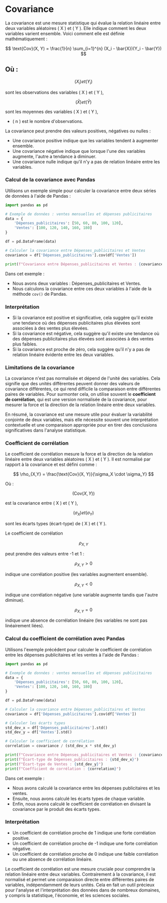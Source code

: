 # Covariance

La covariance est une mesure statistique qui évalue la relation linéaire entre deux variables aléatoires \( X \) et \( Y \). Elle indique comment les deux variables varient ensemble. Voici comment elle est définie mathématiquement :

$$ \text{Cov}(X, Y) = \frac{1}{n} \sum_{i=1}^{n} (X_i - \bar{X})(Y_i - \bar{Y}) $$

Où :
- 
$$ ( X_i ) et ( Y_i ) $$ 

sont les observations des variables ( X ) et ( Y ),

$$ ( \bar{X} ) et ( \bar{Y} ) $$

sont les moyennes des variables ( X ) et ( Y ),
- ( n ) est le nombre d'observations.

La covariance peut prendre des valeurs positives, négatives ou nulles :
- Une covariance positive indique que les variables tendent à augmenter ensemble.
- Une covariance négative indique que lorsque l'une des variables augmente, l'autre a tendance à diminuer.
- Une covariance nulle indique qu'il n'y a pas de relation linéaire entre les variables.

### Calcul de la covariance avec Pandas

Utilisons un exemple simple pour calculer la covariance entre deux séries de données à l'aide de Pandas :

```python
import pandas as pd

# Exemple de données : ventes mensuelles et dépenses publicitaires
data = {
    'Dépenses_publicitaires': [50, 60, 80, 100, 120],
    'Ventes': [100, 120, 140, 160, 180]
}

df = pd.DataFrame(data)

# Calculer la covariance entre Dépenses_publicitaires et Ventes
covariance = df['Dépenses_publicitaires'].cov(df['Ventes'])

print(f"Covariance entre Dépenses_publicitaires et Ventes : {covariance}")
```

Dans cet exemple :
- Nous avons deux variables : Dépenses_publicitaires et Ventes.
- Nous calculons la covariance entre ces deux variables à l'aide de la méthode `cov()` de Pandas.

### Interprétation

- Si la covariance est positive et significative, cela suggère qu'il existe une tendance où des dépenses publicitaires plus élevées sont associées à des ventes plus élevées.
- Si la covariance est négative, cela suggère qu'il existe une tendance où des dépenses publicitaires plus élevées sont associées à des ventes plus faibles.
- Si la covariance est proche de zéro, cela suggère qu'il n'y a pas de relation linéaire évidente entre les deux variables.

### Limitations de la covariance

La covariance n'est pas normalisée et dépend de l'unité des variables. Cela signifie que des unités différentes peuvent donner des valeurs de covariance différentes, ce qui rend difficile la comparaison entre différentes paires de variables. Pour surmonter cela, on utilise souvent le **coefficient de corrélation**, qui est une version normalisée de la covariance, pour mesurer la force et la direction de la relation linéaire entre deux variables.

En résumé, la covariance est une mesure utile pour évaluer la variabilité conjointe de deux variables, mais elle nécessite souvent une interprétation contextuelle et une comparaison appropriée pour en tirer des conclusions significatives dans l'analyse statistique.

### Coefficient de corrélation

Le coefficient de corrélation mesure la force et la direction de la relation linéaire entre deux variables aléatoires \( X \) et \( Y \). Il est normalisé par rapport à la covariance et est défini comme :

$$ \rho_{X,Y} = \frac{\text{Cov}(X, Y)}{\sigma_X \cdot \sigma_Y}  $$

Où :

$$ ( \text{Cov}(X, Y) ) $$

est la covariance entre \( X \) et \( Y \),

$$  ( \sigma_X ) et ( \sigma_Y ) $$

sont les écarts types (écart-type) de \( X \) et \( Y \).
  
Le coefficient de corrélation 

$$ \rho_{X,Y}  $$ 

peut prendre des valeurs entre -1 et 1 :

$$ \rho_{X,Y} > 0 $$  

indique une corrélation positive (les variables augmentent ensemble).

$$ \rho_{X,Y} < 0 $$  

indique une corrélation négative (une variable augmente tandis que l'autre diminue).

$$ \rho_{X,Y} = 0 $$  

indique une absence de corrélation linéaire (les variables ne sont pas linéairement liées).

### Calcul du coefficient de corrélation avec Pandas

Utilisons l'exemple précédent pour calculer le coefficient de corrélation entre les dépenses publicitaires et les ventes à l'aide de Pandas :

```python
import pandas as pd

# Exemple de données : ventes mensuelles et dépenses publicitaires
data = {
    'Dépenses_publicitaires': [50, 60, 80, 100, 120],
    'Ventes': [100, 120, 140, 160, 180]
}

df = pd.DataFrame(data)

# Calculer la covariance entre Dépenses_publicitaires et Ventes
covariance = df['Dépenses_publicitaires'].cov(df['Ventes'])

# Calculer les écarts types
std_dev_x = df['Dépenses_publicitaires'].std()
std_dev_y = df['Ventes'].std()

# Calculer le coefficient de corrélation
correlation = covariance / (std_dev_x * std_dev_y)

print(f"Covariance entre Dépenses_publicitaires et Ventes : {covariance}")
print(f"Écart-type de Dépenses_publicitaires : {std_dev_x}")
print(f"Écart-type de Ventes : {std_dev_y}")
print(f"Coefficient de corrélation : {correlation}")
```

Dans cet exemple :
- Nous avons calculé la covariance entre les dépenses publicitaires et les ventes.
- Ensuite, nous avons calculé les écarts types de chaque variable.
- Enfin, nous avons calculé le coefficient de corrélation en divisant la covariance par le produit des écarts types.

### Interprétation

- Un coefficient de corrélation proche de 1 indique une forte corrélation positive.
- Un coefficient de corrélation proche de -1 indique une forte corrélation négative.
- Un coefficient de corrélation proche de 0 indique une faible corrélation ou une absence de corrélation linéaire.

Le coefficient de corrélation est une mesure cruciale pour comprendre la relation linéaire entre deux variables. 
Contrairement à la covariance, il est normalisé et permet une comparaison directe entre différentes paires de variables, indépendamment de leurs unités. Cela en fait un outil précieux pour l'analyse et l'interprétation des données dans de nombreux domaines, y compris la statistique, l'économie, et les sciences sociales.